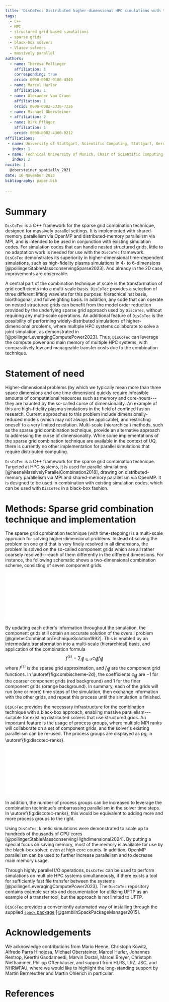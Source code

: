```yaml
---
title: 'DisCoTec: Distributed higher-dimensional HPC simulations with the sparse grid combination technique'
tags:
  - C++
  - MPI
  - structured grid-based simulations
  - sparse grids
  - black-box solvers
  - Vlasov solvers
  - massively parallel
authors:
  - name: Theresa Pollinger
    affiliation: 1 
    corresponding: true
    orcid: 0000-0002-0186-4340
  - name: Marcel Hurler
    affiliation: 1
  - name: Alexander Van Craen
    affiliation: 1 
    orcid: 0000-0002-3336-7226
  - name: Michael Obersteiner
  - affiliation: 2
  - name: Dirk Pflüger
    affiliation: 1 
    orcid: 0000-0002-4360-0212
affiliations:
 - name: University of Stuttgart, Scientific Computing, Stuttgart, Germany
   index: 1
 - name: Technical University of Munich, Chair of Scientific Computing, Munich, Germany
   index: 2
nocite: |
  @obersteiner_spatially_2021
date: 16 November 2023
bibliography: paper.bib

---
```


# Summary

`DisCoTec` is a C++ framework for the sparse grid combination technique,
designed for massively parallel settings.
It is implemented with shared-memory parallelism via OpenMP and
distributed-memory parallelism via MPI, and is intended to be used in
conjunction with existing simulation codes.
For simulation codes that can handle nested structured grids, little to no
adaptation work is needed for use with the `DisCoTec` framework.
`DisCoTec` demonstrates its superiority in higher-dimensional time-dependent
simulations, such as high-fidelity plasma simulations in 4- to 6-dimensions
[@pollingerStableMassconservingSparse2023].
And already in the 2D case, improvements are observable.

A central part of the combination technique at scale is the transformation of
grid coefficients into a multi-scale basis.
`DisCoTec` provides a selection of three different lifting wavelets for this
purpose: hierachical hat basis, biorthogonal, and fullweighting basis.
In addition, any code that can operate on nested structured grids can benefit
from the model order reduction provided by the underlying sparse grid approach
used by `DisCoTec`, without requiring any multi-scale operations.
An additional feature of `DisCoTec` is the possibility of performing
widely-distributed simulations of higher-dimensional problems, where multiple
HPC systems collaborate to solve a joint simulation, as demonstrated in [@pollingerLeveragingComputePower2023].
Thus, `DisCoTec` can leverage the compute power and main memory of multiple HPC
systems, with comparatively low and manageable transfer costs due to the
combination technique.

# Statement of need

Higher-dimensional problems (by which we typically mean more than three space
dimensions and one time dimension) quickly require infeasible amounts of
computational resources such as memory and core-hours---they are haunted by the
so-called curse of dimensionality.
An example of this are high-fidelity plasma simulations in the field of confined
fusion research.
Current approaches to this problem include dimensionally-reduced models
(which may not always be applicable), and restricting oneself to a very limited resolution.
Multi-scale (hierarchical) methods, such as the sparse grid combination
technique, provide an alternative approach to addressing the curse of dimensionality.
While some implementations of the sparse grid combination technique are
available in the context of UQ, there is currently no other implementation for
parallel simulations that require distributed computing.

`DisCoTec` is a C++ framework for the sparse grid combination technique.
Targeted at HPC systems, it is used for parallel simulations [@heeneMassivelyParallelCombination2018],
drawing on distributed-memory parallelism via MPI and shared-memory parallelism 
via OpenMP.
It is designed to be used in combination with existing simulation codes,
which can be used with `DisCoTec` in a black-box fashion.


# Methods: Sparse grid combination technique and implementation

The sparse grid combination technique (with time-stepping) is a multi-scale
approach for solving higher-dimensional problems.
Instead of solving the problem on one grid that is very finely resolved in all dimensions,
the problem is solved on the so-called component grids which are all rather
coarsely resolved---each of them differently in the different dimensions.
For instance, the following schematic shows a two-dimensional combination scheme, 
consisting of seven component grids.

![Combination scheme in two dimensions with $\vec{l}_{min} = (2,1)$ and $\vec{l}_{max} = (5,4)$, periodic boundary conditions. Figure first published in  [@pollingerStableMassconservingHighdimensional2024]. \label{fig:combischeme-2d}](gfx/combischeme-2d.pdf)

By updating each other's information throughout the simulation, the component grids
still obtain an accurate solution of the overall problem [@griebelCombinationTechniqueSolution1992].
This is enabled by an intermedate transformation into a multi-scale (hierarchical)
basis, and application of the combination formula
$$ f^{(\text{s})} = \sum_{\vec{l} \in \mathcal{I} } c_{\vec{l}} f_{\vec{l}} $$
where $f^{(\text{s})}$ is the sparse grid approximation, and $f_{\vec{l}}$ are
the component grid functions.
In \autoref{fig:combischeme-2d}, the coefficients $c_{\vec{l}}$ are $-1$ for the coarser
component grids (red background) and $1$ for the finer component grids (orange
background).
In summary, each of the grids will run (one or more) time steps of the simulation,
then exchange information with the other grids, and repeat this process until
the simulation is finished.

`DisCoTec` provides the necessary infrastructure for the combination technique
with a black-box approach, enabling massive parallelism---suitable for existing
distributed solvers that use structured grids.
An important feature is the usage of process groups, where multiple MPI ranks
will collaborate on a set of component grids, and the solver's existing
parallelism can be re-used.
The process groups are displayed as $pg_i$ in \autoref{fig:discotec-ranks}.

![`DisCoTec` process groups: Each black square denotes one MPI rank. The ranks are grouped into the so-called process groups. Distributed operations in `DisCoTec` require either communication in the process group, or perpendicular to it---there is no need for global communication or synchronization, which avoids a major scaling bottleneck. The manager rank is optional. Figure first published in  [@pollingerStableMassconservingHighdimensional2024]. \label{fig:discotec-ranks}](gfx/discotec-ranks.pdf)

In addition, the number of process groups can be increased to leverage the
combination technique's embarrassing parallelism in the solver time steps.
In \autoref{fig:discotec-ranks}, this would be equivalent to adding more and more 
process groups to the right.

Using `DisCoTec`, kinetic simulations were demonstrated to scale up to hundreds
of thousands of CPU cores [@pollingerStableMassconservingHighdimensional2024].
By putting a special focus on saving memory, most of the memory is available for
use by the black-box solver, even at high core counts.
In addition, OpenMP parallelism can be used to further increase parallelism and
to decrease main memory usage.

Through highly parallel I/O operations, `DisCoTec` can be used to perform
simulations on multiple HPC systems simultaneously, if there exists a tool for
sufficiently fast file transfer between the systems [@pollingerLeveragingComputePower2023].
The `DisCoTec` repository contains example scripts and documentation for
utilizing UFTP as an example of a transfer tool, but the approach is not limited
to UFTP.

`DisCoTec` provides a conveniently automated way of installing through the supplied
[`spack` package](https://github.com/spack/spack/blob/develop/var/spack/repos/builtin/packages/discotec/package.py)
[@gamblinSpackPackageManager2015].


# Acknowledgements

We acknowledge contributions from Mario Heene, Christoph Kowitz, Alfredo Parra
Hinojosa, Michael Obersteiner,
Marcel Hurler, Johannes Rentrop, Keerthi Gaddameedi, Marvin Dostal,
Marcel Breyer, Christoph Niethammer, Philipp Offenhäuser,
and support from HLRS, LRZ, JSC, and NHR@FAU, where we would like to highlight
the long-standing support by Martin Bernreuther and Martin Ohlerich in particular.

# References
